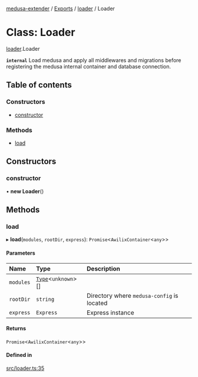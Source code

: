 [medusa-extender](../README.md) / [Exports](../modules.md) / [loader](../modules/loader.md) / Loader

# Class: Loader

[loader](../modules/loader.md).Loader

**`internal`**
Load medusa and apply all middlewares and migrations before registering the medusa
internal container and database connection.

## Table of contents

### Constructors

- [constructor](loader.Loader.md#constructor)

### Methods

- [load](loader.Loader.md#load)

## Constructors

### constructor

• **new Loader**()

## Methods

### load

▸ **load**(`modules`, `rootDir`, `express`): `Promise`<`AwilixContainer`<`any`\>\>

#### Parameters

| Name | Type | Description |
| :------ | :------ | :------ |
| `modules` | [`Type`](../interfaces/types.Type.md)<`unknown`\>[] |  |
| `rootDir` | `string` | Directory where `medusa-config` is located |
| `express` | `Express` | Express instance |

#### Returns

`Promise`<`AwilixContainer`<`any`\>\>

#### Defined in

[src/loader.ts:35](https://github.com/adrien2p/medusa-extender/blob/31f6975/src/loader.ts#L35)
